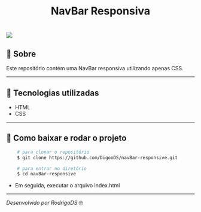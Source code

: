 <h1 align="center">
NavBar Responsiva
</h1>

<h1>
  <img src="_images/paraReadme.gif">
</h1>

## 📝 Sobre
Este repositório contém uma NavBar responsiva utilizando apenas CSS. 

---

## 🚀 Tecnologias utilizadas
- HTML
- CSS

---

## 📁 Como baixar e rodar o projeto
```bash
    # para clonar o repositório
    $ git clone https://github.com/DigooDS/navBar-responsive.git

    # para entrar no diretório
    $ cd navBar-responsive

```
- Em seguida, executar o arquivo index.html

---

<i>Desenvolvido por RodrigoDS</i> 🤓
